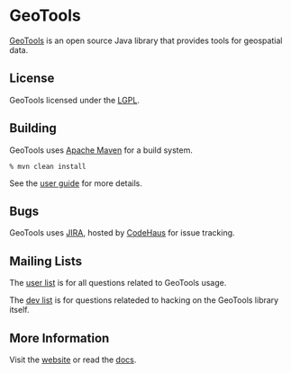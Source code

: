 # GeoTools

[GeoTools](http://geotools.org) is an open source Java library that provides
 tools for geospatial data.

## License

GeoTools licensed under the [LGPL](http://www.gnu.org/licenses/lgpl.html).

## Building

GeoTools uses [Apache Maven](http://maven.apache.org/) for a build system. 

    % mvn clean install

See the [user guide](http://docs.geotools.org/latest/userguide/build/index.html) 
for more details.

## Bugs

GeoTools uses [JIRA](http://www.codehaus.org/), hosted by 
[CodeHaus](http://www.codehaus.org/) for issue tracking.

## Mailing Lists

The [user list](geotools-gt2-users@lists.sourceforge.net) is for all questions 
related to GeoTools usage. 

The [dev list](geotools-devel@lists.sourceforge.net) is for questions relateded 
to hacking on the GeoTools library itself.

## More Information

Visit the [website](http://geotools.org/) or read the [docs](http://docs.geotools.org/). 

